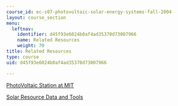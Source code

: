 ```yaml
---
course_id: ec-s07-photovoltaic-solar-energy-systems-fall-2004
layout: course_section
menu:
  leftnav:
    identifier: d45f93e6024b0af4ad35370d73007966
    name: Related Resources
    weight: 70
title: Related Resources
type: course
uid: d45f93e6024b0af4ad35370d73007966

---
```


[PhotoVoltaic Station at MIT](http://pv.mit.edu/)

[Solar Resource Data and Tools](https://www.nrel.gov/grid/solar-resource/renewable-resource-data.html)